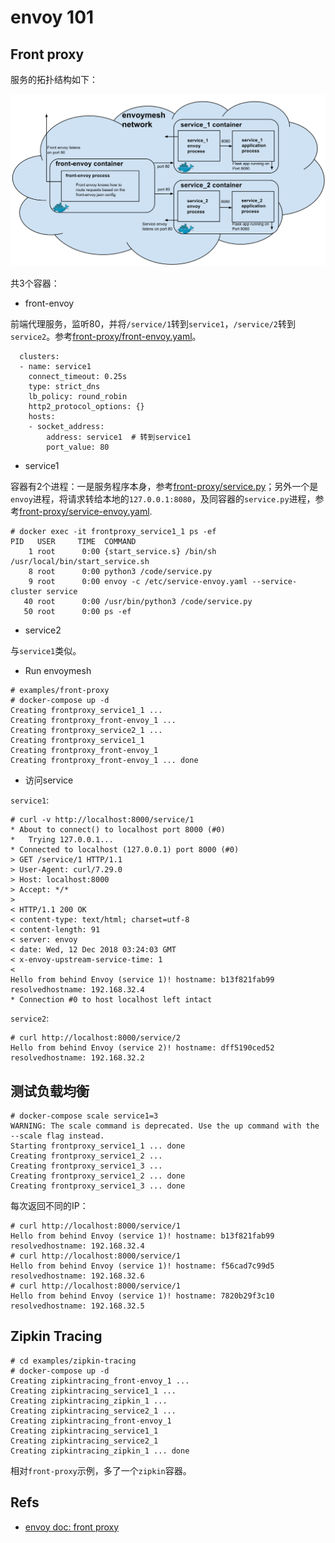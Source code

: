# envoy 101

## Front proxy

服务的拓扑结构如下：

![](envoy/resource/envoy_101_01.svg)

共3个容器：

* front-envoy

前端代理服务，监听80，并将`/service/1`转到`service1`，`/service/2`转到`service2`。参考[front-proxy/front-envoy.yaml](https://github.com/envoyproxy/envoy/blob/v1.8.0/examples/front-proxy/front-envoy.yaml)。

```
  clusters:
  - name: service1
    connect_timeout: 0.25s
    type: strict_dns
    lb_policy: round_robin
    http2_protocol_options: {}
    hosts:
    - socket_address:
        address: service1  # 转到service1
        port_value: 80
```

* service1

容器有2个进程：一是服务程序本身，参考[front-proxy/service.py](https://github.com/envoyproxy/envoy/blob/v1.8.0/examples/front-proxy/service.py)；另外一个是`envoy`进程，将请求转给本地的`127.0.0.1:8080`，及同容器的`service.py`进程，参考[front-proxy/service-envoy.yaml](https://github.com/envoyproxy/envoy/blob/v1.8.0/examples/front-proxy/service-envoy.yaml).

```
# docker exec -it frontproxy_service1_1 ps -ef
PID   USER     TIME  COMMAND
    1 root      0:00 {start_service.s} /bin/sh /usr/local/bin/start_service.sh
    8 root      0:00 python3 /code/service.py
    9 root      0:00 envoy -c /etc/service-envoy.yaml --service-cluster service
   40 root      0:00 /usr/bin/python3 /code/service.py
   50 root      0:00 ps -ef
```

* service2

与`service1`类似。

* Run envoymesh

```
# examples/front-proxy
# docker-compose up -d
Creating frontproxy_service1_1 ... 
Creating frontproxy_front-envoy_1 ... 
Creating frontproxy_service2_1 ... 
Creating frontproxy_service1_1
Creating frontproxy_front-envoy_1
Creating frontproxy_front-envoy_1 ... done
```

* 访问service

`service1`:

```
# curl -v http://localhost:8000/service/1
* About to connect() to localhost port 8000 (#0)
*   Trying 127.0.0.1...
* Connected to localhost (127.0.0.1) port 8000 (#0)
> GET /service/1 HTTP/1.1
> User-Agent: curl/7.29.0
> Host: localhost:8000
> Accept: */*
> 
< HTTP/1.1 200 OK
< content-type: text/html; charset=utf-8
< content-length: 91
< server: envoy
< date: Wed, 12 Dec 2018 03:24:03 GMT
< x-envoy-upstream-service-time: 1
< 
Hello from behind Envoy (service 1)! hostname: b13f821fab99 resolvedhostname: 192.168.32.4
* Connection #0 to host localhost left intact
```

`service2`:

```
# curl http://localhost:8000/service/2   
Hello from behind Envoy (service 2)! hostname: dff5190ced52 resolvedhostname: 192.168.32.2
```


## 测试负载均衡

```
# docker-compose scale service1=3
WARNING: The scale command is deprecated. Use the up command with the --scale flag instead.
Starting frontproxy_service1_1 ... done
Creating frontproxy_service1_2 ... 
Creating frontproxy_service1_3 ... 
Creating frontproxy_service1_2 ... done
Creating frontproxy_service1_3 ... done
```

每次返回不同的IP：

```
# curl http://localhost:8000/service/1
Hello from behind Envoy (service 1)! hostname: b13f821fab99 resolvedhostname: 192.168.32.4
# curl http://localhost:8000/service/1
Hello from behind Envoy (service 1)! hostname: f56cad7c99d5 resolvedhostname: 192.168.32.6
# curl http://localhost:8000/service/1
Hello from behind Envoy (service 1)! hostname: 7820b29f3c10 resolvedhostname: 192.168.32.5
```


## Zipkin Tracing

```
# cd examples/zipkin-tracing
# docker-compose up -d
Creating zipkintracing_front-envoy_1 ... 
Creating zipkintracing_service1_1 ... 
Creating zipkintracing_zipkin_1 ... 
Creating zipkintracing_service2_1 ... 
Creating zipkintracing_front-envoy_1
Creating zipkintracing_service1_1
Creating zipkintracing_service2_1
Creating zipkintracing_zipkin_1 ... done
```

相对`front-proxy`示例，多了一个`zipkin`容器。



## Refs

* [envoy doc: front proxy](https://www.envoyproxy.io/docs/envoy/latest/start/sandboxes/front_proxy)